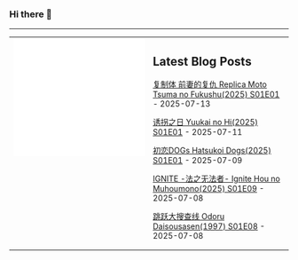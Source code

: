 ### Hi there 👋

<!--
**etng/etng** is a ✨ _special_ ✨ repository because its `README.md` (this file) appears on your GitHub profile.

Here are some ideas to get you started:

- 🔭 I’m currently working on ...
- 🌱 I’m currently learning ...
- 👯 I’m looking to collaborate on ...
- 🤔 I’m looking for help with ...
- 💬 Ask me about ...
- 📫 How to reach me: ...
- 😄 Pronouns: ...
- ⚡ Fun fact: ...
-->


---

<table>
<tr>
<td valign="top" width="50%">
<img src="metrics.svg" alt="Metric" />
</td>
<td valign="top" width="50%">

## Latest Blog Posts
<!-- blog start -->
[复制体 前妻的复仇 Replica Moto Tsuma no Fukushu(2025) S01E01](http://www.fanxinzhui.com/rr/2633#S01E01) - 2025-07-13

[诱拐之日 Yuukai no Hi(2025) S01E01](http://www.fanxinzhui.com/rr/2632#S01E01) - 2025-07-11

[初恋DOGs Hatsukoi Dogs(2025) S01E01](http://www.fanxinzhui.com/rr/2630#S01E01) - 2025-07-09

[IGNITE -法之无法者- Ignite Hou no Muhoumono(2025) S01E09](http://www.fanxinzhui.com/rr/2621#S01E09) - 2025-07-08

[跳跃大搜查线 Odoru Daisousasen(1997) S01E08](http://www.fanxinzhui.com/rr/2610#S01E08) - 2025-07-08
<!-- blog end -->

</td></tr></table>


